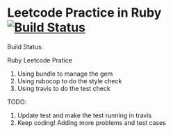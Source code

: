 # Leetcode Practice in Ruby [![Build Status](https://travis-ci.org/liuhpleon/Leetcode-Ruby.svg?branch=master)](https://travis-ci.org/liuhpleon/Leetcode-Ruby)

Build Status:

Ruby Leetcode Pratice

1. Using bundle to manage the gem
2. Using rubocop to do the style check
3. Using travis to do the test check

TODO:
1. Update test and make the test running in travis
2. Keep coding! Adding more problems and test cases



